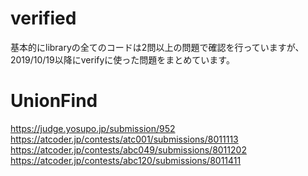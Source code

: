 
# verified

基本的にlibraryの全てのコードは2問以上の問題で確認を行っていますが、2019/10/19以降にverifyに使った問題をまとめています。

# UnionFind

<https://judge.yosupo.jp/submission/952>  
<https://atcoder.jp/contests/atc001/submissions/8011113>  
<https://atcoder.jp/contests/abc049/submissions/8011202>  
<https://atcoder.jp/contests/abc120/submissions/8011411>
